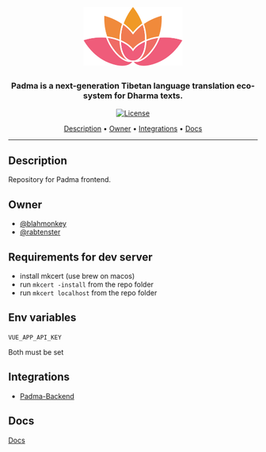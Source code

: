 <h1 align="center">
  <br>
  <a href="http://eka.to"><img src="https://raw.githubusercontent.com/Lotus-King-Research/Home/main/Assets/Images/Lotus-King-Research-Logo-Transparent.png" alt="Lotus King Research" width="200"></a>
  <br>
</h1>

<h3 align="center">Padma is a next-generation Tibetan language translation eco-system for Dharma texts. </h3>

<p align="center">
  
  <a href="https://mirrors.creativecommons.org/presskit/buttons/88x31/png/by-sa.png">
    <img width=150px src="https://upload.wikimedia.org/wikipedia/commons/thumb/1/12/Cc-by-nc-sa_icon.svg/1280px-Cc-by-nc-sa_icon.svg.png" alt="License">
  </a>
</p>

<p align="center">
  <a href="#description">Description</a> •
  <a href="#owner">Owner</a> •
  <a href="#integrations">Integrations</a> •
  <a href="#docs">Docs</a>
</p>
<hr>

## Description

Repository for Padma frontend.

## Owner

- [@blahmonkey](https://github.com/blahmonkey)
- [@rabtenster](https://github.com/rabtenster)

## Requirements for dev server

- install mkcert (use brew on macos)
- run `mkcert -install` from the repo folder
- run `mkcert localhost` from the repo folder

## Env variables
`VUE_APP_API_KEY`

Both must be set

## Integrations

- [Padma-Backend](https://github.com/Lotus-King-Research/Padma-Backend)

## Docs

[Docs](https://github.com/Lotus-King-Research/Padma-Frontend/tree/master/docs)
